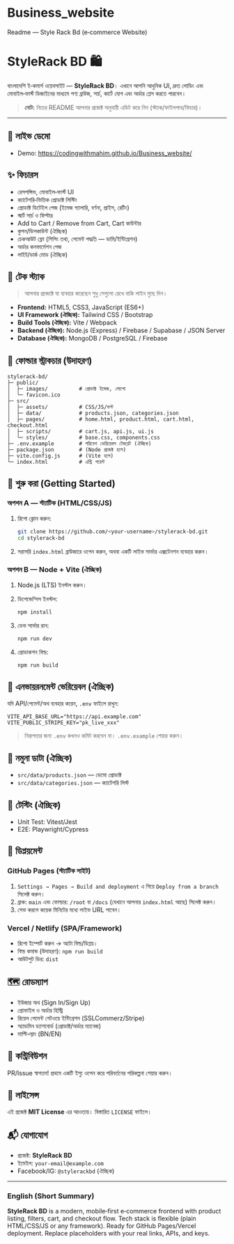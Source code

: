 # Business_website
Readme — Style Rack Bd (e‑commerce Website)
# StyleRack BD 🛍️

বাংলাদেশি ই‑কমার্স ওয়েবসাইট — **StyleRack BD**। এখানে আপনি আধুনিক UI, দ্রুত লোডিং এবং মোবাইল‑ফার্স্ট ডিজাইনের মাধ্যমে পণ্য ব্রাউজ, সার্চ, কার্টে যোগ এবং অর্ডার প্লেস করতে পারবেন।

> **নোট:** নিচের README আপনার প্রজেক্ট অনুযায়ী এডিট করে নিন (স্ট্যাক/ফাইলপাথ/ফিচার)।

---

## 🔗 লাইভ ডেমো 

* Demo: https://codingwithmahim.github.io/Business_website/

## ✨ ফিচারস

* রেসপন্সিভ, মোবাইল‑ফার্স্ট UI
* ক্যাটেগরি‑ভিত্তিক প্রোডাক্ট লিস্টিং
* প্রোডাক্ট ডিটেইল পেজ (ইমেজ গ্যালারি, বর্ণনা, প্রাইস, রেটিং)
* স্মার্ট সার্চ ও ফিল্টার
* Add to Cart / Remove from Cart, Cart কাউন্টার
* কুপন/ডিসকাউন্ট (ঐচ্ছিক)
* চেকআউট ফ্লো (শিপিং তথ্য, পেমেন্ট পদ্ধতি — ডামি/ইন্টিগ্রেশন)
* অর্ডার কনফার্মেশন পেজ
* লাইট/ডার্ক মোড (ঐচ্ছিক)

## 🧱 টেক স্ট্যাক

> আপনার প্রজেক্টে যা ব্যবহার করেছেন শুধু সেগুলো রেখে বাকি লাইন মুছে দিন।

* **Frontend:** HTML5, CSS3, JavaScript (ES6+)
* **UI Framework (ঐচ্ছিক):** Tailwind CSS / Bootstrap
* **Build Tools (ঐচ্ছিক):** Vite / Webpack
* **Backend (ঐচ্ছিক):** Node.js (Express) / Firebase / Supabase / JSON Server
* **Database (ঐচ্ছিক):** MongoDB / PostgreSQL / Firebase

## 📁 ফোল্ডার স্ট্রাকচার (উদাহরণ)

```
stylerack-bd/
├─ public/
│  ├─ images/          # প্রোডাক্ট ইমেজ, লোগো
│  └─ favicon.ico
├─ src/
│  ├─ assets/          # CSS/JS/ফন্ট
│  ├─ data/            # products.json, categories.json
│  ├─ pages/           # home.html, product.html, cart.html, checkout.html
│  ├─ scripts/         # cart.js, api.js, ui.js
│  └─ styles/          # base.css, components.css
├─ .env.example        # পরিবেশ ভেরিয়েবল টেমপ্লেট (ঐচ্ছিক)
├─ package.json        # (Node প্রজেক্ট হলে)
├─ vite.config.js      # (Vite হলে)
└─ index.html          # এন্ট্রি পয়েন্ট
```

## 🚀 শুরু করা (Getting Started)

### অপশন A — স্ট্যাটিক (HTML/CSS/JS)

1. রিপো ক্লোন করুন:

   ```bash
   git clone https://github.com/<your-username>/stylerack-bd.git
   cd stylerack-bd
   ```
2. সরাসরি `index.html` ব্রাউজারে ওপেন করুন, অথবা একটি লাইভ সার্ভার এক্সটেনশন ব্যবহার করুন।

### অপশন B — Node + Vite (ঐচ্ছিক)

1. Node.js (LTS) ইনস্টল করুন।
2. ডিপেন্ডেন্‍সিস ইনস্টল:

   ```bash
   npm install
   ```
3. ডেভ সার্ভার রান:

   ```bash
   npm run dev
   ```
4. প্রোডাকশন বিল্ড:

   ```bash
   npm run build
   ```

## 🔐 এনভায়রনমেন্ট ভেরিয়েবল (ঐচ্ছিক)

যদি API/পেমেন্ট/অথ ব্যবহার করেন, `.env` ফাইলে রাখুন:

```
VITE_API_BASE_URL="https://api.example.com"
VITE_PUBLIC_STRIPE_KEY="pk_live_xxx"
```

> নিরাপত্তার জন্য `.env` কখনও কমিট করবেন না। `.env.example` শেয়ার করুন।

## 🛒 নমুনা ডাটা (ঐচ্ছিক)

* `src/data/products.json` — ডেমো প্রোডাক্ট
* `src/data/categories.json` — ক্যাটেগরি লিস্ট

## 🧪 টেস্টিং (ঐচ্ছিক)

* Unit Test: Vitest/Jest
* E2E: Playwright/Cypress

## 🚢 ডিপ্লয়মেন্ট

### GitHub Pages (স্ট্যাটিক সাইট)

1. `Settings → Pages → Build and deployment` এ গিয়ে `Deploy from a branch` সিলেক্ট করুন।
2. ব্রাঞ্চ: `main` এবং ফোল্ডার: `/root` বা `/docs` (যেখানে আপনার `index.html` আছে) সিলেক্ট করুন।
3. সেভ করলে কয়েক মিনিটের মধ্যে লাইভ URL পাবেন।

### Vercel / Netlify (SPA/Framework)

* রিপো ইম্পোর্ট করুন → অটো বিল্ড/ডিপ্লয়।
* বিল্ড কমান্ড (উদাহরণ): `npm run build`
* আউটপুট ডির: `dist`

## 🗺️ রোডম্যাপ

* ইউজার অথ (Sign In/Sign Up)
* প্রোফাইল ও অর্ডার হিস্ট্রি
* রিয়েল পেমেন্ট গেটওয়ে ইন্টিগ্রেশন (SSLCommerz/Stripe)
* অ্যাডমিন ড্যাশবোর্ড (প্রোডাক্ট/অর্ডার ম্যানেজ)
* মাল্টি‑ল্যাং (BN/EN)

## 🤝 কন্ট্রিবিউশন

PR/Issue স্বাগতম! প্রথমে একটি ইস্যু ওপেন করে পরিবর্তনের পরিকল্পনা শেয়ার করুন।

## 📝 লাইসেন্স

এই প্রজেক্ট **MIT License** এর আওতায়। বিস্তারিত `LICENSE` ফাইলে।

## 📬 যোগাযোগ

* প্রজেক্ট: **StyleRack BD**
* ইমেইল: `your-email@example.com`
* Facebook/IG: `@stylerackbd` (ঐচ্ছিক)

---

### English (Short Summary)

**StyleRack BD** is a modern, mobile‑first e‑commerce frontend with product listing, filters, cart, and checkout flow. Tech stack is flexible (plain HTML/CSS/JS or any framework). Ready for GitHub Pages/Vercel deployment. Replace placeholders with your real links, APIs, and keys.
